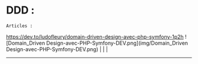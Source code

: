 # DDD : 

	Articles : 

 https://dev.to/ludofleury/domain-driven-design-avec-php-symfony-1p2h 
 ![Domain_Driven Design-avec-PHP-Symfony-DEV.png](img/Domain_Driven Design-avec-PHP-Symfony-DEV.png) 
| | |

***
